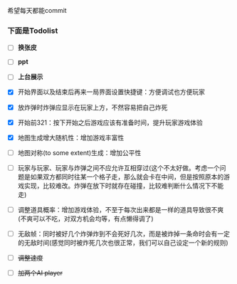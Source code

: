 希望每天都能commit



### 下面是Todolist



* [ ] **换张皮**

* [ ] **ppt**

* [ ] **上台展示**

  

* [x] 开始界面以及结束后再来一局界面设置快捷键：方便调试也方便玩家

* [x] 放炸弹时炸弹应显示在玩家上方，不然容易把自己炸死

* [x] 开始前321：按下开始之后游戏应该有准备时间，提升玩家游戏体验

* [x] 地图生成增大随机性：增加游戏丰富性

* [ ] 地图对称(to some extent)生成：增加公平性

* [ ] 玩家与玩家、玩家与炸弹之间不应允许互相穿过(这个不太好做。考虑一个问题是如果双方都同时往某一个格子走，那么就会卡在中间，但是按照原本的游戏实现，比较难改。炸弹在放下时就存在碰撞，比较难判断什么情况下不能走)

* [ ] 调整道具概率：增加游戏体验，不至于每次出来都是一样的道具导致很不爽(不爽可以不吃，对双方机会均等，有点懒得调了)

* [ ] 无敌帧：同时被好几个炸弹炸到不会死好几次，而是被炸掉一条命时会有一定的无敌时间(感觉同时被炸死几次也很正常，我们可以自己设定一个新的规则)

  

* [ ] ~~调整速度~~

* [ ] ~~加两个AI player~~

